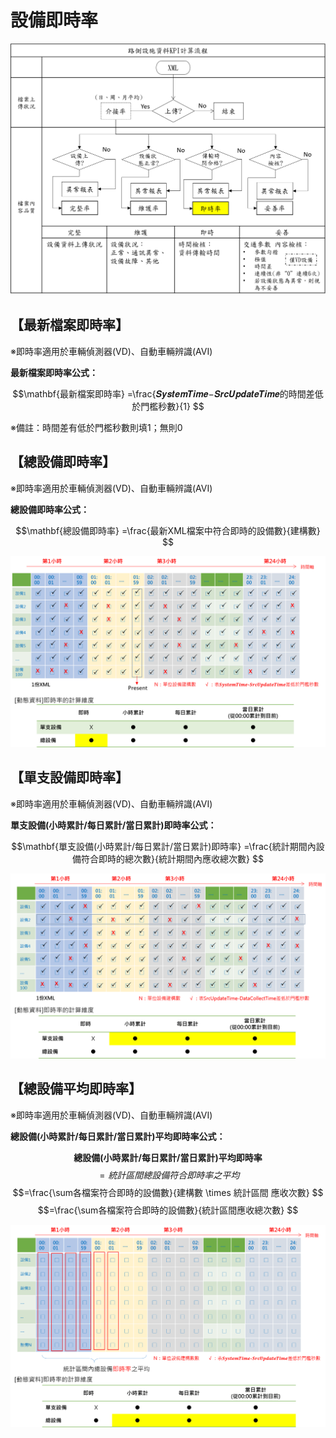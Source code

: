 # 設備即時率


![適用於車輛偵測器(VD)、自動車輛辨識(AVI)](https://raw.githubusercontent.com/trafficmotc/UploadInformation/master/KPI/KPI計算流程之即時率.png)


## 【最新檔案即時率】

※即時率適用於車輛偵測器(VD)、自動車輛辨識(AVI)
      
**最新檔案即時率公式：**    

$$\mathbf{最新檔案即時率} =\frac{𝑺𝒚𝒔𝒕𝒆𝒎𝑻𝒊𝒎𝒆−𝑺𝒓𝒄𝑼𝒑𝒅𝒂𝒕𝒆𝑻𝒊𝒎𝒆的時間差低於門檻秒數}{1} $$

※備註：時間差有低於門檻秒數則填1；無則0





## 【總設備即時率】

※即時率適用於車輛偵測器(VD)、自動車輛辨識(AVI)

**總設備即時率公式：**     

$$\mathbf{總設備即時率} =\frac{最新XML檔案中符合即時的設備數}{建構數} $$

![ ](https://raw.githubusercontent.com/trafficmotc/UploadInformation/master/KPI/總設備即時率.png)

     


## 【單支設備即時率】

※即時率適用於車輛偵測器(VD)、自動車輛辨識(AVI)

**單支設備(小時累計/每日累計/當日累計)即時率公式：**

 $$\mathbf{單支設備(小時累計/每日累計/當日累計)即時率} =\frac{統計期間內設備符合即時的總次數}{統計期間內應收總次數} $$


![ ](https://raw.githubusercontent.com/trafficmotc/UploadInformation/master/KPI/單支設備即時率.png)



## 【總設備平均即時率】

※即時率適用於車輛偵測器(VD)、自動車輛辨識(AVI)

**總設備(小時累計/每日累計/當日累計)平均即時率公式：**

 $$\mathbf{總設備(小時累計/每日累計/當日累計)平均即時率} $$
 $$=統計區間總設備符合即時率之平均$$
 $$=\frac{\sum各檔案符合即時的設備數}{建構數 \times 統計區間 應收次數} $$
 $$=\frac{\sum各檔案符合即時的設備數}{統計區間應收總次數} $$
 
![ ](https://raw.githubusercontent.com/trafficmotc/UploadInformation/master/KPI/總設備平均即時率.png)
